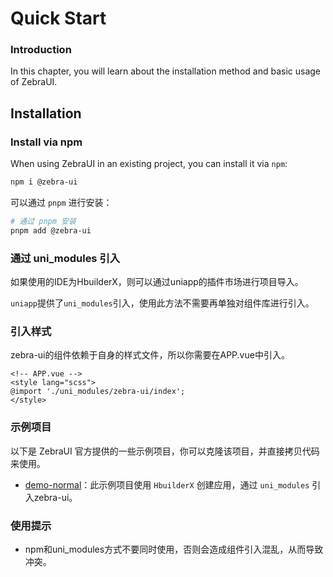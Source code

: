 # Quick Start

### Introduction

In this chapter, you will learn about the installation method and basic usage of ZebraUI.

## Installation

### Install via npm

When using ZebraUI in an existing project, you can install it via `npm`:

```bash
npm i @zebra-ui
```

可以通过 `pnpm` 进行安装：

```bash
# 通过 pnpm 安装
pnpm add @zebra-ui
```

### 通过 uni_modules 引入

如果使用的IDE为HbuilderX，则可以通过uniapp的插件市场进行项目导入。

`uniapp`提供了`uni_modules`引入，使用此方法不需要再单独对组件库进行引入。

### 引入样式

zebra-ui的组件依赖于自身的样式文件，所以你需要在APP.vue中引入。

```vue
<!-- APP.vue -->
<style lang="scss">
@import './uni_modules/zebra-ui/index';
</style>
```

### 示例项目

以下是 ZebraUI 官方提供的一些示例项目，你可以克隆该项目，并直接拷贝代码来使用。

- [demo-normal](https://github.com/zebra-ui/zebra-ui/tree/master/demos/demo-normal)：此示例项目使用 `HbuilderX` 创建应用，通过 `uni_modules` 引入zebra-ui。

### 使用提示

- npm和uni_modules方式不要同时使用，否则会造成组件引入混乱，从而导致冲突。
